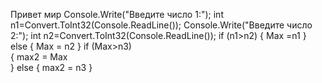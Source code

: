 Привет мир
Console.Write("Введите число 1:");
int n1=Convert.ToInt32(Console.ReadLine());
Console.Write("Введите число 2:");
int n2=Convert.ToInt32(Console.ReadLine());
if (n1>n2)
{
Max =n1
}
else
{
Max = n2
}
if (Max>n3)           
{
max2 = Max    
}
else
{
max2 = n3
}    
